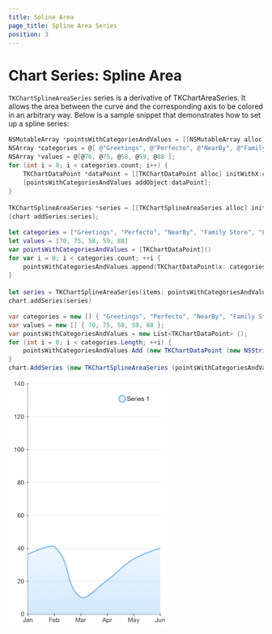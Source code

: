 ```yaml
---
title: Spline Area
page_title: Spline Area Series
position: 3
---
```


# Chart Series: Spline Area

<code>TKChartSplineAreaSeries</code> series is a derivative of TKChartAreaSeries. It allows the area between the curve and the corresponding axis to be colored in an arbitrary way. Below is a sample snippet that demonstrates how to set up a spline series:

```Objective-C
NSMutableArray *pointsWithCategoriesAndValues = [[NSMutableArray alloc] init];
NSArray *categories = @[ @"Greetings", @"Perfecto", @"NearBy", @"Family Store", @"Fresh & Green" ];
NSArray *values = @[@70, @75, @58, @59, @88 ];
for (int i = 0; i < categories.count; i++) {
    TKChartDataPoint *dataPoint = [[TKChartDataPoint alloc] initWithX:categories[i] Y:values[i]];
    [pointsWithCategoriesAndValues addObject:dataPoint];
}

TKChartSplineAreaSeries *series = [[TKChartSplineAreaSeries alloc] initWithItems:pointsWithCategoriesAndValues];
[chart addSeries:series];
```
```Swift
let categories = ["Greetings", "Perfecto", "NearBy", "Family Store", "Fresh & Green" ];
let values = [70, 75, 58, 59, 88]
var pointsWithCategoriesAndValues = [TKChartDataPoint]()
for var i = 0; i < categories.count; ++i {
    pointsWithCategoriesAndValues.append(TKChartDataPoint(x: categories[i], y: values[i]))
}
    
let series = TKChartSplineAreaSeries(items: pointsWithCategoriesAndValues)
chart.addSeries(series)
```
```C#
var categories = new [] { "Greetings", "Perfecto", "NearBy", "Family Store", "Fresh & Green" };
var values = new [] { 70, 75, 58, 59, 88 };
var pointsWithCategoriesAndValues = new List<TKChartDataPoint> ();
for (int i = 0; i < categories.Length; ++i) {
	pointsWithCategoriesAndValues.Add (new TKChartDataPoint (new NSString (categories [i]), new NSNumber (values [i])));
}
chart.AddSeries (new TKChartSplineAreaSeries (pointsWithCategoriesAndValues.ToArray ()));
```

<img src="../../images/chart-series-spline-area001.png"/>

